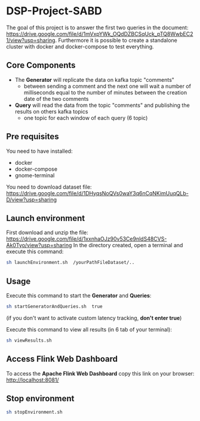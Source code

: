 # DSP-Project-SABD

The goal of this project is to answer the first two queries in the document: <https://drive.google.com/file/d/1mVxpYWk_OQdDZBCSqUck_pTQ8WwbEC21/view?usp=sharing>.
Furthermore it is possible to create a standalone cluster with docker and docker-compose to test everything.

## Core Components
* The **Generator** will replicate the data on kafka topic "comments"
  * between sending a comment and the next one will wait a number of milliseconds equal to the number of minutes between the creation date of the two comments
* **Query** will read the data from the topic "comments" and publishing the results on others kafka topics 
  * one topic for each window of each query (6 topic)

## Pre requisites
You need to have installed:
* docker
* docker-compose
* gnome-terminal

You need to download dataset file:
<https://drive.google.com/file/d/1DHyqsNoQVs0waY3q6nCqNKimUuqQLb-D/view?usp=sharing>

## Launch environment
First download and unzip the file: <https://drive.google.com/file/d/1xxnhaOJz90v53Ce9nldS48CVS-Ak0Tyo/view?usp=sharing>
In the directory created, open a terminal and execute this command:
```bash
sh launchEnvironment.sh  /yourPathFileDataset/..
```

## Usage  
Execute this command to start the **Generator** and **Queries**: 
```bash
sh startGeneratorAndQueries.sh  true
```
(if you don't want to activate custom latency tracking, **don't enter true**)

Execute this command to view all results (in 6 tab of your terminal):
```bash
sh viewResults.sh
```


## Access Flink Web Dashboard
To access the **Apache Flink Web Dashboard** copy this link on your browser: 
<http://localhost:8081/> 


## Stop environment
```bash
sh stopEnvironment.sh
```
